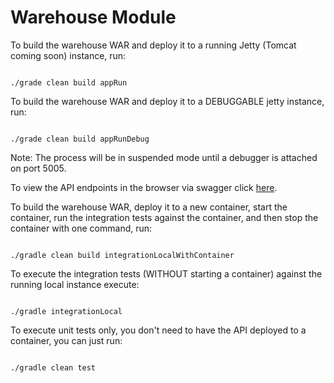 Warehouse Module
================

To build the warehouse WAR and deploy it to a running Jetty (Tomcat coming soon) instance, run:

<code>
./grade clean build appRun
</code>

To build the warehouse WAR and deploy it to a DEBUGGABLE jetty instance, run:

<code>
./grade clean build appRunDebug
</code>

Note: The process will be in suspended mode until a debugger is attached on port 5005.

To view the API endpoints in the browser via swagger click [here](http://localhost:8085/warehouse).

To build the warehouse WAR, deploy it to a new container, start the container,
run the integration tests against the container, and then stop the container with one command, run:

<code>
./gradle clean build integrationLocalWithContainer
</code>

To execute the integration tests (WITHOUT starting a container) against the running local instance execute:

<code>
./gradle integrationLocal
</code>

To execute unit tests only, you don't need to have the API deployed to a container, you can just run:

<code>
./gradle clean test
</code>

